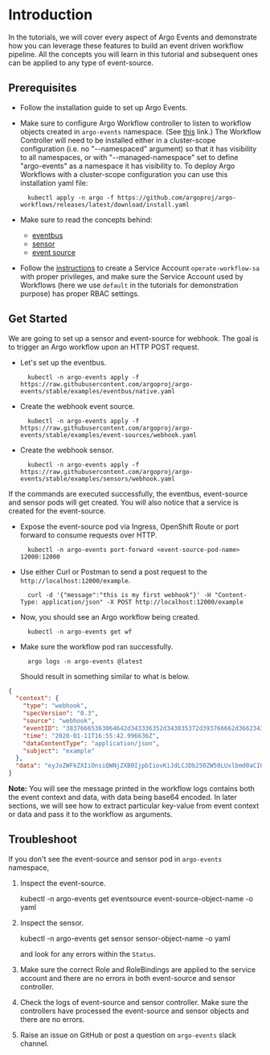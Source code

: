 # Introduction

In the tutorials, we will cover every aspect of Argo Events and demonstrate how
you can leverage these features to build an event driven workflow pipeline. All
the concepts you will learn in this tutorial and subsequent ones can be applied
to any type of event-source.

## Prerequisites

- Follow the installation guide to set up Argo Events.
- Make sure to configure Argo Workflow controller to listen to workflow objects created in `argo-events` namespace.
  (See [this](https://github.com/argoproj/argo-workflows/blob/master/docs/managed-namespace.md) link.)
  The Workflow Controller will need to be installed either in a cluster-scope configuration (i.e. no "--namespaced" argument) so that it has visibility to all namespaces, or with "--managed-namespace" set to define "argo-events" as a namespace it has visibility to. To deploy Argo Workflows with a cluster-scope configuration you can use this installation yaml file:

        kubectl apply -n argo -f https://github.com/argoproj/argo-workflows/releases/latest/download/install.yaml

- Make sure to read the concepts behind:
  - [eventbus](https://argoproj.github.io/argo-events/concepts/eventbus/)
  - [sensor](https://argoproj.github.io/argo-events/concepts/sensor/)
  - [event source](https://argoproj.github.io/argo-events/concepts/event_source/)
- Follow the [instructions](https://github.com/argoproj/argo-events/tree/master/examples) to create a Service Account `operate-workflow-sa` with proper privileges, and make sure the Service Account used by Workflows (here we use `default` in the tutorials for demonstration purpose) has proper RBAC settings.

## Get Started

We are going to set up a sensor and event-source for webhook. The goal is to trigger an Argo workflow upon an HTTP POST request.

- Let's set up the eventbus.

        kubectl -n argo-events apply -f https://raw.githubusercontent.com/argoproj/argo-events/stable/examples/eventbus/native.yaml

- Create the webhook event source.

        kubectl -n argo-events apply -f https://raw.githubusercontent.com/argoproj/argo-events/stable/examples/event-sources/webhook.yaml

- Create the webhook sensor.

        kubectl -n argo-events apply -f https://raw.githubusercontent.com/argoproj/argo-events/stable/examples/sensors/webhook.yaml

If the commands are executed successfully, the eventbus, event-source and sensor pods will get created. You will also notice that a service is created for the event-source.

- Expose the event-source pod via Ingress, OpenShift Route or port forward to consume requests over HTTP.

        kubectl -n argo-events port-forward <event-source-pod-name> 12000:12000

- Use either Curl or Postman to send a post request to the
`http://localhost:12000/example`.

        curl -d '{"message":"this is my first webhook"}' -H "Content-Type: application/json" -X POST http://localhost:12000/example

- Now, you should see an Argo workflow being created.

        kubectl -n argo-events get wf

- Make sure the workflow pod ran successfully.

        argo logs -n argo-events @latest

  Should result in something similar to what is below.

```json
{
  "context": {
    "type": "webhook",
    "specVersion": "0.3",
    "source": "webhook",
    "eventID": "38376665363064642d343336352d343035372d393766662d366234326130656232343337",
    "time": "2020-01-11T16:55:42.996636Z",
    "dataContentType": "application/json",
    "subject": "example"
  },
  "data": "eyJoZWFkZXIiOnsiQWNjZXB0IjpbIiovKiJdLCJDb250ZW50LUxlbmd0aCI6WyIzOCJdLCJDb250ZW50LVR5cGUiOlsiYXBwbGljYXRpb24vanNvbiJdLCJVc2VyLUFnZW50IjpbImN1cmwvNy41NC4wIl19LCJib2R5Ijp7Im1lc3NhZ2UiOiJ0aGlzIGlzIG15IGZpcnN0IHdlYmhvb2sifX0="
}
```

<b>Note:</b> You will see the message printed in the workflow logs contains both
the event context and data, with data being base64 encoded. In later sections,
we will see how to extract particular key-value from event context or data and
pass it to the workflow as arguments.

## Troubleshoot

If you don't see the event-source and sensor pod in `argo-events` namespace,

1. Inspect the event-source.

   kubectl -n argo-events get eventsource event-source-object-name -o yaml

2. Inspect the sensor.

   kubectl -n argo-events get sensor sensor-object-name -o yaml

   and look for any errors within the `Status`.

3. Make sure the correct Role and RoleBindings are applied to the service
   account and there are no errors in both event-source and sensor controller.
4. Check the logs of event-source and sensor controller. Make sure the
   controllers have processed the event-source and sensor objects and there are
   no errors.
5. Raise an issue on GitHub or post a question on `argo-events` slack channel.
